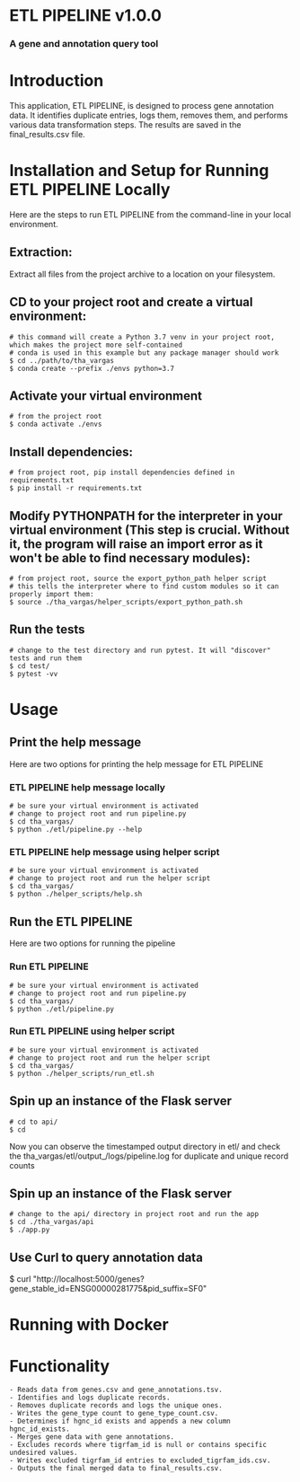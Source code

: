 # ETL PIPELINE v1.0.0
### A gene and annotation query tool

# Introduction 

This application, ETL PIPELINE, is designed to process gene annotation data. It identifies duplicate entries, logs them, removes them, and performs various data transformation steps. The results are saved in the final_results.csv file.

# Installation and Setup for Running ETL PIPELINE Locally
Here are the steps to run ETL PIPELINE from the command-line in your local environment. 
    
## Extraction: 
Extract all files from the project archive to a location on your filesystem.
## CD to your project root and create a virtual environment: 
    # this command will create a Python 3.7 venv in your project root, which makes the project more self-contained
    # conda is used in this example but any package manager should work
    $ cd ../path/to/tha_vargas
    $ conda create --prefix ./envs python=3.7
## Activate your virtual environment
    # from the project root
    $ conda activate ./envs
## Install dependencies:
    # from project root, pip install dependencies defined in requirements.txt
    $ pip install -r requirements.txt
## Modify PYTHONPATH for the interpreter in your virtual environment (**This step is crucial. Without it, the program will raise an import error as it won't be able to find necessary modules**):
    # from project root, source the export_python_path helper script 
    # this tells the interpreter where to find custom modules so it can properly import them:
    $ source ./tha_vargas/helper_scripts/export_python_path.sh
## Run the tests
    # change to the test directory and run pytest. It will "discover" tests and run them
    $ cd test/
    $ pytest -vv

# Usage

## Print the help message
Here are two options for printing the help message for ETL PIPELINE

### ETL PIPELINE help message locally
    # be sure your virtual environment is activated
    # change to project root and run pipeline.py
    $ cd tha_vargas/
    $ python ./etl/pipeline.py --help

### ETL PIPELINE help message using helper script
    # be sure your virtual environment is activated
    # change to project root and run the helper script
    $ cd tha_vargas/
    $ python ./helper_scripts/help.sh

## Run the ETL PIPELINE
Here are two options for running the pipeline

### Run ETL PIPELINE
    # be sure your virtual environment is activated
    # change to project root and run pipeline.py
    $ cd tha_vargas/
    $ python ./etl/pipeline.py

### Run ETL PIPELINE using helper script
    # be sure your virtual environment is activated
    # change to project root and run the helper script
    $ cd tha_vargas/
    $ python ./helper_scripts/run_etl.sh

## Spin up an instance of the Flask server
    # cd to api/
    $ cd 

Now you can observe the timestamped output directory in etl/ and check the tha_vargas/etl/output_<timestamp>/logs/pipeline.log for duplicate and unique record counts


## Spin up an instance of the Flask server
    # change to the api/ directory in project root and run the app
    $ cd ./tha_vargas/api
    $ ./app.py

## Use Curl to query annotation data
 $ curl "http://localhost:5000/genes?gene_stable_id=ENSG00000281775&pid_suffix=SF0"


# Running with Docker



# Functionality
    - Reads data from genes.csv and gene_annotations.tsv.
    - Identifies and logs duplicate records.
    - Removes duplicate records and logs the unique ones.
    - Writes the gene_type count to gene_type_count.csv.
    - Determines if hgnc_id exists and appends a new column hgnc_id_exists.
    - Merges gene data with gene annotations.
    - Excludes records where tigrfam_id is null or contains specific undesired values.
    - Writes excluded tigrfam_id entries to excluded_tigrfam_ids.csv.
    - Outputs the final merged data to final_results.csv.

